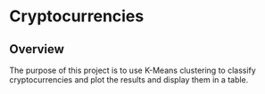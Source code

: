 # Cryptocurrencies

## Overview

The purpose of this project is to use K-Means clustering to classify cryptocurrencies and plot the results and display them in a table.

